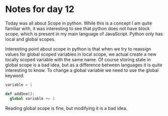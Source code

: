 # Notes for day 12

Today was all about Scope in python. While this is a concept I am quite familiar with, it was interesting to see that python does not have block scope, which is present in my main language of JavaScript. Python only has local and global scopes.

Interesting point about scope in python is that when we try to reassign values for global scoped variables in local scope, we actual create a new locally scoped variable with the same name. Of course storing state in global scope is a bad idea, but as a difference between languages it is quite interesting to know. To change a global variable we need to use the global keyword:

```python
variable = 1

def addOne():
  global variable += 1
```

Reading global scope is fine, but modifying it is a bad idea.
